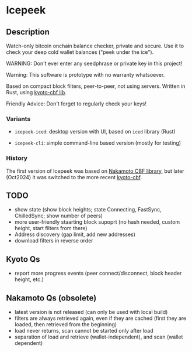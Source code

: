 # Icepeek

## Description
Watch-only bitcoin onchain balance checker, private and secure.
Use it to check your deep cold wallet balances ("peek under the ice").

WARNING: Don't ever enter any seedphrase or private key in this project!

Warning: This software is prototype with no warranty whatsoever.

Based on compact block filters, peer-to-peer, not using servers.
Written in Rust, using [kyoto-cbf lib](https://github.com/rustaceanrob/kyoto).

Friendly Advice: Don't forget to regularly check your keys!


### Variants

- `icepeek-iced`: desktop version with UI, based on `iced` library (Rust)

- `icepeek-cli`: simple command-line based version (mostly for testing)


### History

The first version of Icepeek was based on
[Nakamoto CBF library](https://github.com/cloudhead/nakamoto),
but later (Oct2024) it was switched to the more recent
[kyoto-cbf](https://github.com/rustaceanrob/kyoto).


## TODO

- show state (show block heights; state Connecting, FastSync, ChilledSync; show number of peers)
- more user-friendly staarting block supoprt (no hash needed, custom height, start filters from there)
- Address discovery (gap limit, add new addresses)
- download filters in reverse order


## Kyoto Qs

- report more progress events (peer connect/disconnect, block header height, etc.)


## Nakamoto Qs (obsolete)

- latest version is not released (can only be used with local build)
- filters are always retrieved again, even if they are cached (first they are loaded, then retrieved from the beginning)
- load never returns, scan cannot be started only after load
- separation of load and retrieve (wallet-independent), and scan (wallet dependent)

